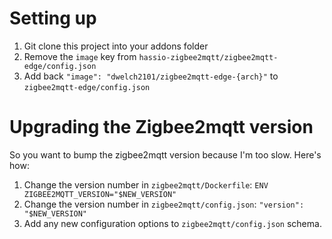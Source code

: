 # Setting up
1. Git clone this project into your addons folder
2. Remove the `image` key from `hassio-zigbee2mqtt/zigbee2mqtt-edge/config.json`
3. Add back `"image": "dwelch2101/zigbee2mqtt-edge-{arch}"` to `zigbee2mqtt-edge/config.json`

# Upgrading the Zigbee2mqtt version
So you want to bump the zigbee2mqtt version because I'm too slow. Here's how:
1. Change the version number in `zigbee2mqtt/Dockerfile`: `ENV ZIGBEE2MQTT_VERSION="$NEW_VERSION"`
2. Change the version number in `zigbee2mqtt/config.json`: `"version": "$NEW_VERSION"`
3. Add any new configuration options to `zigbee2mqtt/config.json` schema.
